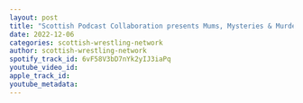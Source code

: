 ```yaml
---
layout: post
title: "Scottish Podcast Collaboration presents Mums, Mysteries & Murder"
date: 2022-12-06
categories: scottish-wrestling-network
author: scottish-wrestling-network
spotify_track_id: 6vF58V3bD7nYk2yIJ3iaPq
youtube_video_id: 
apple_track_id: 
youtube_metadata: 
---
```

